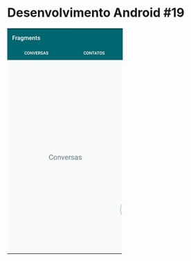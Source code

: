 # Desenvolvimento Android #19
<img src="Instalador/Fragments.gif" alt="GIF do Meu Projeto Fragments">
